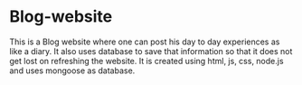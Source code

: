 # Blog-website
This is a Blog website where one can post his day to day experiences as like a diary. It also uses database to save that information so that it does not get lost on refreshing the website.
It is created using html, js, css, node.js and uses mongoose as database.
